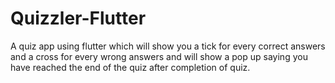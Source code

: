 # Quizzler-Flutter
A quiz app using flutter which will show you a tick for every correct answers and a cross for every wrong answers and will show a pop up saying you have reached the end of the quiz after completion of quiz.
